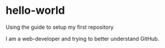 # hello-world
Using the guide to setup my first repository

I am a web-developer and trying to better understand GitHub.
